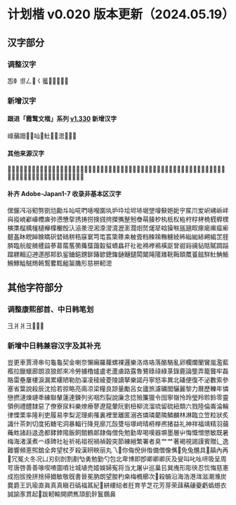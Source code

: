 # 计划楷 v0.020 版本更新（2024.05.19） 
  
 ## 汉字部分 
  
 ### 调整汉字 
  㤅龺鿿𠃋𠠄𡿨𧏾𪱶𰀡𰀢𰮤𰮥

 ### 新增汉字 
 #### 跟进「霞鹜文楷」系列 [v1.330](https://github.com/lxgw/LxgwWenKai/releases/tag/v1.330) 新增汉字
 㠙䔕䟧𠁣𠃛𠮿𤒊𩵚𰁜𰛒𰜩𰜳𰯲𲂍

 #### 其他来源汉字 
 𠄯𠆭𠇇𠒐𠒘𠒙𠒭𠒲𠓈𠓎𠓏𠖏𠛸𠠍𠪳𠮺𠶜𡗷𡜵𡠄𡦹𡧑𡩛𡪸𢀓𤲾𤸫𤿱𥩘𥩻𥪕𥪳𥸯𩏠𩐃𩞦𪽲𫠬𫢶𬻷𭅃𭍻𭑊𭚥𭥟𮓠𮥹軔𰂔𰃀𰇥𰈏𰈤𰈸𰈼𰑳𰔫𰗯𰘾𰛴𰜠𰜺𰟞𰧄𰨂𰩲𰪯𰱂𰸑𰸣𰺽𰿘𱆤

 #### 补齐 Adobe-Japan1-7 收录非基本区汉字
𠎁𠑊𠖱𠗖𠝏𠟈𠠇𠠺𠢹𠥼𠮿𠵅𠵘𠹤𠽟𡈁𡉕𡉴𡉻𡋗𡋤𡋽𡍄𡏄𡑭𡙇𡜆𡝂𡧃𡱖𡵅𡵢𡵸𡶒𡶜𡶡𡶷𡷠𡸳𡼞𡽶𢅻𢈘𢎭𢡛𢢫𢪸𢭆𢭏𢭐𢮦𢰝𢰤𢷡𢹂𢿫𣆶𣇃𣇵𣍲𣏐𣏒𣏚𣏤𣑊𣑋𣑑𣑥𣓤𣕚𣖔𣘸𣘹𣙇𣜌𣜜𣝤𣟧𣟱𣟿𣠤𣪘𣱿𣴀𣴎𣵀𣷓𣷹𣷺𣽾𤁋𤂖𤄃𤇆𤎼𤏸𤘩𤚥𤢖𤩍𤭖𤭯𤰖𤸄𤸎𤸷𤹪𤺋𤿲𥁊𥄢𥆩𥇍𥇥𥈞𥐮𥓙𥖧𥞩𥞴𥧌𥧔𥫤𥫱𥮲𥱋𥱤𥸮𥹖𥹢𥹥𥻂𥻨𥼣𥽜𥿔𥿠𥿻𦀌𦀗𦁠𦃭𦊆𦙾𦜝𦣪𦨞𦩘𦪌𦪷𦱳𦲞𦳝𦹥𦾔𦿶𦿷𦿸𧄹𧏚𧏛𧐐𧑉𧘔𧘕𧘱𧚓𧜎𧜣𧝒𧦅𧦴𧮳𧮾𧯇𧲸𧵳𧸐𨂊𨂻𨆉𨊂𨋳𨑕𨕫𨗈𨛗𨛺𨥆𨥫𨦈𨦺𨦻𨨞𨩃𨩱𨫍𨫝𨫤𨯁𨯯𨴐𨵱𨻫𨼲𨿸𩊠𩊱𩒐𩗏𩛰𩝐𩣆𩵚𩷛𩸕𩹉𩻄𩻩𪀚𪀯𪂂𪃹𪊲𪐷𪗱𪘂𪚲形慈栟軔𰜩
  
 ## 其他字符部分 
  
 ### 调整康熙部首、中日韩笔划 
 ⼹⽙爿彐㇤㇥；

 ### 新增中日韩兼容汉字及其补充
 豈更車賈滑串句龜龜契金喇奈懶癩羅蘿螺裸邏樂洛烙珞落酪駱亂卵欄爛蘭鸞嵐濫藍襤拉臘蠟廊朗浪狼郎來冷勞擄櫓爐盧老蘆虜路露魯鷺碌祿綠菉錄鹿論壟弄籠聾牢磊賂雷壘屢樓淚漏累縷陋勒肋凜凌稜綾菱陵讀拏樂諾丹寧怒率異北磻便復不泌數索參塞省葉說殺辰沈拾若掠略亮兩凉梁糧良諒量勵呂女廬旅濾礪閭驪麗黎力曆歷轢年憐戀撚漣煉璉秊練聯輦蓮連鍊列劣咽烈裂說廉念捻殮簾獵令囹寧嶺怜玲瑩羚聆鈴零靈領例禮醴隸惡了僚寮尿料樂燎療蓼遼龍暈阮劉杻柳流溜琉留硫紐類六戮陸倫崙淪輪律慄栗率隆利吏履易李梨泥理痢罹裏裡里離匿溺吝燐璘藺隣鱗麟林淋臨立笠粒狀炙識什茶刺切度拓糖宅洞暴輻行降見廓兀嗀﨎﨏塚﨑晴﨓﨔凞猪益礼神祥福靖精羽﨟蘒﨡諸﨣﨤逸都﨧﨨﨩飯飼館鶴郞隷侮僧免勉勤卑喝嘆器塀墨層屮悔慨憎懲敏既暑梅海渚漢煮爫琢碑社祉祈祐祖祝禍禎穀突節練縉繁署者臭艹艹著褐視謁謹賓贈辶逸難響頻恵𤋮舘全奔望杖歹殺漢䀘䀹丽丸乁𠄢你侮侻倂偺備僧像㒞𠘺免兔兤具𠔜㒹內再𠕋冗冤仌冬况凵刃刻剆割剷㔕勇勉勤勺包北卑博即卽卿卿卿灰及叟叫叱吆咞吸呈周咢唐啓善善喙喫喳圖噴壮城埴売姬娛婦寃将当尢屠屮巡巢㠯巽㡼形彫㣣忍㤺悔慈憲成抱拔挽拼捨掃㩬敏敬旣書晉冕肭朗望朡杓桒梅槪櫛次𣢧殺𣫺沿海浩港㴳滋潮㶖炭爨爵王㺬瑜直眞真真瞋䂖䃣福䈧紀𥾆絣䌁縂者䏕育芋芝花芳芽荣䔫䕝𧃒䕫虧蟡䗹衣誠諭豕貫起𠠄跋軔輸開閷嶲䪲飢䯎鬒䳭鼻
